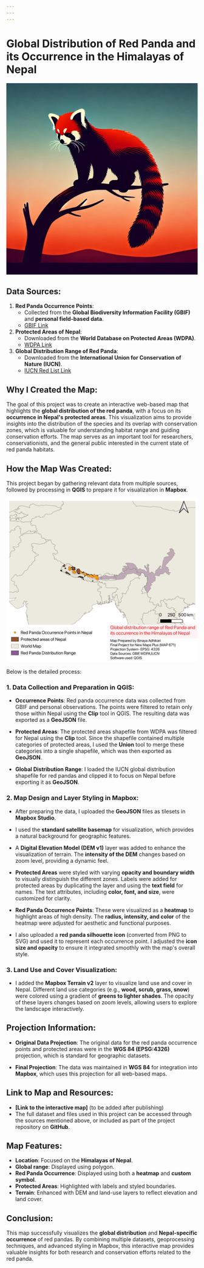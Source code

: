 ```yaml
---
---
---
```


# **Global Distribution of Red Panda and its Occurrence in the Himalayas of Nepal**

![Figure1: Red Panda](./red_panda.png)

## **Data Sources**:

1.  **Red Panda Occurrence Points**:
    -   Collected from the **Global Biodiversity Information Facility (GBIF)** and **personal field-based data**.
    -   [GBIF Link](https://www.gbif.org/)
2.  **Protected Areas of Nepal**:
    -   Downloaded from the **World Database on Protected Areas (WDPA)**.
    -   [WDPA Link](https://www.protectedplanet.net/en/thematic-areas/wdpa?tab=WDPA)
3.  **Global Distribution Range of Red Panda**:
    -   Downloaded from the **International Union for Conservation of Nature (IUCN)**.
    -   [IUCN Red List Link](https://www.iucnredlist.org/resources/spatial-data-download)

## **Why I Created the Map**:

The goal of this project was to create an interactive web-based map that highlights the **global distribution of the red panda**, with a focus on its **occurrence in Nepal's protected areas**. This visualization aims to provide insights into the distribution of the species and its overlap with conservation zones, which is valuable for understanding habitat range and guiding conservation efforts. The map serves as an important tool for researchers, conservationists, and the general public interested in the current state of red panda habitats.

## **How the Map Was Created**:

This project began by gathering relevant data from multiple sources, followed by processing in **QGIS** to prepare it for visualization in **Mapbox**.

![Figure 2: Static map prepared in QGIS for preliminary visualization](./red_panda_distribution.png)

Below is the detailed process:

### **1. Data Collection and Preparation in QGIS**:

-   **Occurrence Points**: Red panda occurrence data was collected from GBIF and personal observations. The points were filtered to retain only those within Nepal using the **Clip** tool in QGIS. The resulting data was exported as a **GeoJSON** file.

-   **Protected Areas**: The protected areas shapefile from WDPA was filtered for Nepal using the **Clip** tool. Since the shapefile contained multiple categories of protected areas, I used the **Union** tool to merge these categories into a single shapefile, which was then exported as **GeoJSON**.

-   **Global Distribution Range**: I loaded the IUCN global distribution shapefile for red pandas and clipped it to focus on Nepal before exporting it as **GeoJSON**.

### **2. Map Design and Layer Styling in Mapbox**:

-   After preparing the data, I uploaded the **GeoJSON** files as tilesets in **Mapbox Studio**.

-   I used the **standard satellite basemap** for visualization, which provides a natural background for geographic features.

-   A **Digital Elevation Model (DEM v1)** layer was added to enhance the visualization of terrain. The **intensity of the DEM** changes based on zoom level, providing a dynamic feel.

-   **Protected Areas** were styled with varying **opacity and boundary width** to visually distinguish the different zones. Labels were added for protected areas by duplicating the layer and using the **text field** for names. The text attributes, including **color, font, and size**, were customized for clarity.

-   **Red Panda Occurrence Points**: These were visualized as a **heatmap** to highlight areas of high density. The **radius, intensity, and color** of the heatmap were adjusted for aesthetic and functional purposes.

-   I also uploaded a **red panda silhouette icon** (converted from PNG to SVG) and used it to represent each occurrence point. I adjusted the **icon size and opacity** to ensure it integrated smoothly with the map's overall style.

### **3. Land Use and Cover Visualization**:

-   I added the **Mapbox Terrain v2** layer to visualize land use and cover in Nepal. Different land use categories (e.g., **wood, scrub, grass, snow**) were colored using a gradient of **greens to lighter shades**. The opacity of these layers changes based on zoom levels, allowing users to explore the landscape interactively.

## **Projection Information**:

-   **Original Data Projection**: The original data for the red panda occurrence points and protected areas were in the **WGS 84 (EPSG:4326)** projection, which is standard for geographic datasets.

-   **Final Projection**: The data was maintained in **WGS 84** for integration into **Mapbox**, which uses this projection for all web-based maps.

## **Link to Map and Resources**:

-   **[Link to the interactive map]** (to be added after publishing)
-   The full dataset and files used in this project can be accessed through the sources mentioned above, or included as part of the project repository on **GitHub**.

## **Map Features**:

-   **Location**: Focused on the **Himalayas of Nepal**.
-   **Global range**: Displayed using polygon.
-   **Red Panda Occurrence**: Displayed using both a **heatmap** and **custom symbol**.
-   **Protected Areas**: Highlighted with labels and styled boundaries.
-   **Terrain**: Enhanced with DEM and land-use layers to reflect elevation and land cover.

## **Conclusion**:

This map successfully visualizes the **global distribution** and **Nepal-specific occurrence** of red pandas. By combining multiple datasets, geoprocessing techniques, and advanced styling in Mapbox, this interactive map provides valuable insights for both research and conservation efforts related to the red panda.
